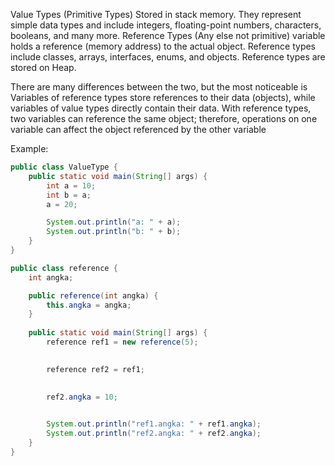 Value Types (Primitive Types) Stored in stack memory. They represent simple data types and include integers, floating-point numbers, characters, booleans, and many more. 
Reference Types (Any else not primitive) variable holds a reference (memory address) to the actual object. Reference types include classes, arrays, interfaces, enums, and objects. Reference types are stored on Heap.

There are many differences between the two, but the most noticeable is Variables of reference types store references to their data (objects), while variables of value types directly contain their data. With reference types, two variables can reference the same object; therefore, operations on one variable can affect the object referenced by the other variable

Example:

``` java
public class ValueType {
    public static void main(String[] args) {
        int a = 10;
        int b = a;
        a = 20;

        System.out.println("a: " + a); 
        System.out.println("b: " + b); 
    }
}
```

``` java
public class reference {
    int angka;

    public reference(int angka) {
        this.angka = angka;
    }
    
    public static void main(String[] args) {
        reference ref1 = new reference(5);

       
        reference ref2 = ref1;

        
        ref2.angka = 10;

    
        System.out.println("ref1.angka: " + ref1.angka); 
        System.out.println("ref2.angka: " + ref2.angka); 
    }
}
```
